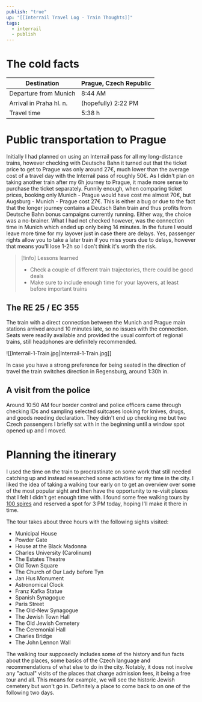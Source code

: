 ```yaml
---
publish: "true"
up: "[[Interrail Travel Log - Train Thoughts]]"
tags:
  - interrail
  - publish
---
```

# The cold facts

| Destination             | Prague, Czech Republic |
| ----------------------- | ---------------------- |
| Departure from Munich   | 8:44 AM                |
| Arrival in Praha hl. n. | (hopefully) 2:22 PM    |
| Travel time             | 5:38 h                 |

# Public transportation to Prague

Initially I had planned on using an Interrail pass for all my long-distance trains, however checking with Deutsche Bahn it turned out that the ticket price to get to Prague was only around 27€, much lower than the average cost of a travel day with the Interrail pass of roughly 50€. As I didn't plan on taking another train after my 6h journey to Prague, it made more sense to purchase the ticket separately. Funnily enough, when comparing ticket prices, booking only Munich - Prague would have cost me almost 70€, but Augsburg - Munich - Prague cost 27€. This is either a bug or due to the fact that the longer journey contains a Deutsch Bahn train and thus profits from Deutsche Bahn bonus campaigns currently running. Either way, the choice was a no-brainer. What I had not checked however, was the connection time in Munich which ended up only being 14 minutes. In the future I would leave more time for my layover just in case there are delays. Yes, passenger rights allow you to take a later train if you miss yours due to delays, however that means you'll lose 1-2h so I don't think it's worth the risk.

> [!info] Lessons learned
> - Check a couple of different train trajectories, there could be good deals
> - Make sure to include enough time for your layovers, at least before important trains

## The RE 25 / EC 355

The train with a direct connection between the Munich and Prague main stations arrived around 10 minutes late, so no issues with the connection. Seats were readily available and provided the usual comfort of regional trains, still headphones are definitely recommended.

![[Interrail-1-Train.jpg|Interrail-1-Train.jpg]]

In case you have a strong preference for being seated in the direction of travel the train switches direction in Regensburg, around 1:30h in.

## A visit from the police

Around 10:50 AM four border control and police officers came through checking IDs and sampling selected suitcases looking for knives, drugs, and goods needing declaration. They didn't end up checking me but two Czech passengers I briefly sat with in the beginning until a window spot opened up and I moved.

# Planning the itinerary

I used the time on the train to procrastinate on some work that still needed catching up and instead researched some activities for my time in the city. I liked the idea of taking a walking tour early on to get an overview over some of the most popular sight and then have the opportunity to re-visit places that I felt I didn't get enough time with. I found some free walking tours by [100 spires](https://www.tours-prague.eu/tour-oldtown-free.phtml) and reserved a spot for 3 PM today, hoping I'll make it there in time.

The tour takes about three hours with the following sights visited:
- Municipal House
- Powder Gate
- House at the Black Madonna
- Charles University (Carolinum)
- The Estates Theatre
- Old Town Square
- The Church of Our Lady before Tyn
- Jan Hus Monument
- Astronomical Clock
- Franz Kafka Statue
- Spanish Synagogue
- Paris Street
- The Old-New Synagogue
- The Jewish Town Hall
- The Old Jewish Cemetery
- The Ceremonial Hall
- Charles Bridge
- The John Lennon Wall

The walking tour supposedly includes some of the history and fun facts about the places, some basics of the Czech language and recommendations of what else to do in the city. Notably, it does not involve any "actual" visits of the places that charge admission fees, it being a free tour and all. This means for example, we will see the historic Jewish cemetery but won't go in. Definitely a place to come back to on one of the following two days.

